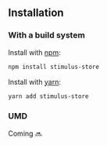 ## Installation

### With a build system

Install with [npm](https://www.npmjs.com/):

```sh
npm install stimulus-store
```

Install with [yarn](https://yarnpkg.com):

```sh
yarn add stimulus-store
```

### UMD
Coming 🔜